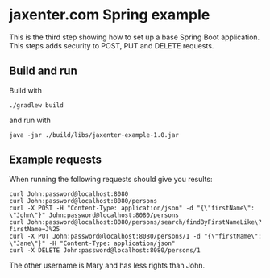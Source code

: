 jaxenter.com Spring example
===========================

This is the third step showing how to set up a base Spring Boot application. This steps adds security to POST, PUT and DELETE requests.

Build and run
-------------
Build with

    ./gradlew build
    
and run with

    java -jar ./build/libs/jaxenter-example-1.0.jar
    
Example requests
-------------
When running the following requests should give you results:

    curl John:password@localhost:8080
    curl John:password@localhost:8080/persons
    curl -X POST -H "Content-Type: application/json" -d "{\"firstName\": \"John\"}" John:password@localhost:8080/persons
    curl John:password@localhost:8080/persons/search/findByFirstNameLike\?firstName=J%25
    curl -X PUT John:password@localhost:8080/persons/1 -d "{\"firstName\": \"Jane\"}" -H "Content-Type: application/json"
    curl -X DELETE John:password@localhost:8080/persons/1
    
The other username is Mary and has less rights than John.